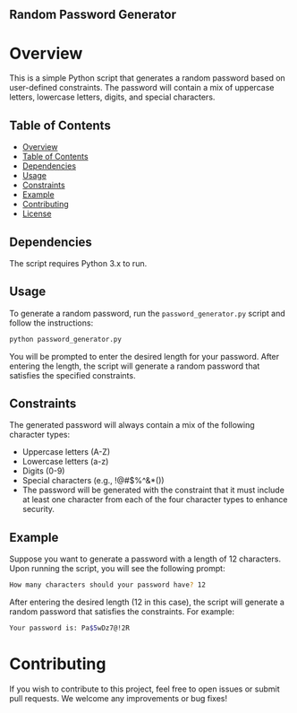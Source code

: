 ## Random Password Generator

# Overview

This is a simple Python script that generates a random password based on user-defined constraints. The password will contain a mix of uppercase letters, lowercase letters, digits, and special characters.

## Table of Contents

- [Overview](#overview)
- [Table of Contents](#table-of-contents)
- [Dependencies](#dependencies)
- [Usage](#usage)
- [Constraints](#constraints)
- [Example](#example)
- [Contributing](#contributing)
- [License](#license)

## Dependencies

The script requires Python 3.x to run.

## Usage

To generate a random password, run the `password_generator.py` script and follow the instructions:

```bash
python password_generator.py
```

You will be prompted to enter the desired length for your password. After entering the length, the script will generate a random password that satisfies the specified constraints.

## Constraints

The generated password will always contain a mix of the following character types:

- Uppercase letters (A-Z)
- Lowercase letters (a-z)
- Digits (0-9)
- Special characters (e.g., !@#$%^&*())
- The password will be generated with the constraint that it must include at least one character from each of the four character types to enhance security.

## Example
Suppose you want to generate a password with a length of 12 characters. Upon running the script, you will see the following prompt:

```bash
How many characters should your password have? 12
```

After entering the desired length (12 in this case), the script will generate a random password that satisfies the constraints. For example:

```bash
Your password is: Pa$5wDz7@!2R
```

# Contributing
If you wish to contribute to this project, feel free to open issues or submit pull requests. We welcome any improvements or bug fixes!


